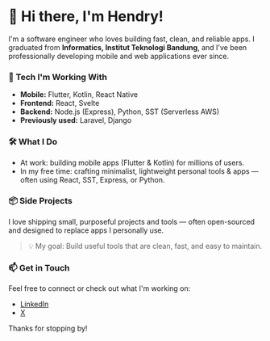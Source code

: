 # 👋 Hi there, I'm Hendry!

I'm a software engineer who loves building fast, clean, and reliable apps. I graduated from **Informatics, Institut Teknologi Bandung**, and I've been professionally developing mobile and web applications ever since.

### 🚀 Tech I'm Working With

- **Mobile:** Flutter, Kotlin, React Native
- **Frontend:** React, Svelte
- **Backend:** Node.js (Express), Python, SST (Serverless AWS)
- **Previously used:** Laravel, Django

### 🛠️ What I Do
- At work: building mobile apps (Flutter & Kotlin) for millions of users.
- In my free time: crafting minimalist, lightweight personal tools & apps — often using React, SST, Express, or Python.

### 📦 Side Projects
I love shipping small, purposeful projects and tools — often open-sourced and designed to replace apps I personally use.

> 💡 My goal: Build useful tools that are clean, fast, and easy to maintain.

### 📫 Get in Touch
Feel free to connect or check out what I'm working on:
- [LinkedIn](https://linkedin.com/in/hendryprasetya)
- [X](https://x.com/MHendryP)

Thanks for stopping by!

<!--
**hendpraz/hendpraz** is a ✨ _special_ ✨ repository because its `README.md` (this file) appears on your GitHub profile.

Here are some ideas to get you started:

- 🔭 I’m currently working on ...
- 🌱 I’m currently learning ...
- 👯 I’m looking to collaborate on ...
- 🤔 I’m looking for help with ...
- 💬 Ask me about ...
- 📫 How to reach me: ...
- 😄 Pronouns: ...
- ⚡ Fun fact: ...
-->
